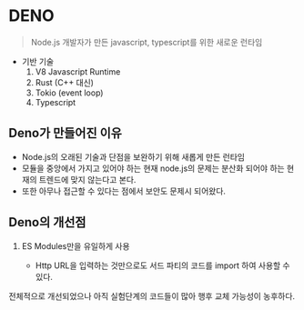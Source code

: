 # DENO

> Node.js 개발자가 만든 javascript, typescript를 위한 새로운 런타임

- 기반 기술
  1. V8 Javascript Runtime
  2. Rust (C++ 대신)
  3. Tokio (event loop)
  4. Typescript

## Deno가 만들어진 이유

- Node.js의 오래된 기술과 단점을 보완하기 위해 새롭게 만든 런타임
- 모듈을 중앙에서 가지고 있어야 하는 현재 node.js의 문제는 분산화 되어야 하는 현재의 트렌드에 맞지 않는다고 본다.
- 또한 아무나 접근할 수 있다는 점에서 보안도 문제시 되어왔다.

## Deno의 개선점

 1. ES Modules만을 유일하게 사용

    - Http URL을 입력하는 것만으로도 서드 파티의 코드를 import 하여 사용할 수 있다.


전체적으로 개선되었으나 아직 실험단계의 코드들이 많아 행후 교체 가능성이 농후하다.
